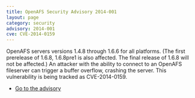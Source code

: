 ```yaml
---
title: OpenAFS Security Advisory 2014-001
layout: page
category: security
advisory: 2014-001
cve: CVE-2014-0159
---
```



OpenAFS servers versions 1.4.8 through 1.6.6 for all platforms. (The
first prerelease of 1.6.8, 1.6.8pre1 is also affected. The final release
of 1.6.8 will not be affected.) An attacker with the ability to connect
to an OpenAFS fileserver can trigger a buffer overflow, crashing the
server. This vulnerability is being tracked as CVE-2014-0159.

-   [Go to the advisory](/security/OPENAFS-SA-2014-001.txt)

